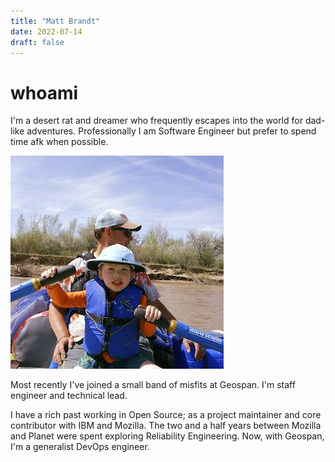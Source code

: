 ```yaml
---
title: "Matt Brandt"
date: 2022-07-14
draft: false
---
```

# whoami
I'm a desert rat and dreamer who frequently escapes into the world for dad-like adventures. Professionally I am Software Engineer but prefer to spend time afk when possible.

![Me](/about/me.jpeg)

Most recently I've joined a small band of misfits at Geospan. I'm staff engineer and technical lead.

I have a rich past working in Open Source; as a project maintainer and core contributor with IBM and Mozilla. The two and a half years between Mozilla and Planet were spent exploring Reliability Engineering. Now, with Geospan, I'm a generalist DevOps engineer.

